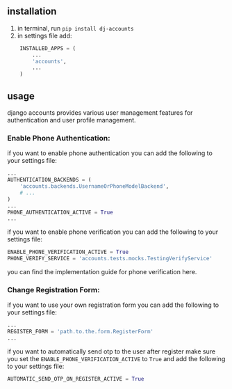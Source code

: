 ## installation

1. in terminal, run `pip install dj-accounts`
2. in settings file add:

``` python 
    INSTALLED_APPS = (
        ...
        'accounts',
        ...
    )
```

## usage

django accounts provides various user management features for authentication and user profile management.

### Enable Phone Authentication:

if you want to enable phone authentication you can add the following to your settings file:

```python
...
AUTHENTICATION_BACKENDS = (
    'accounts.backends.UsernameOrPhoneModelBackend',
    # ...
)
...
PHONE_AUTHENTICATION_ACTIVE = True
...
```

if you want to enable phone verification you can add the following to your settings file:

```python
ENABLE_PHONE_VERIFICATION_ACTIVE = True
PHONE_VERIFY_SERVICE = 'accounts.tests.mocks.TestingVerifyService'
```

you can find the implementation guide for phone verification here.

### Change Registration Form:

if you want to use your own registration form you can add the following to your settings file:

```python
...
REGISTER_FORM = 'path.to.the.form.RegisterForm'
...
```

if you want to automatically send otp to the user after register make sure you set
the `ENABLE_PHONE_VERIFICATION_ACTIVE` to `True` and add the following to your settings file:

```python
AUTOMATIC_SEND_OTP_ON_REGISTER_ACTIVE = True
```